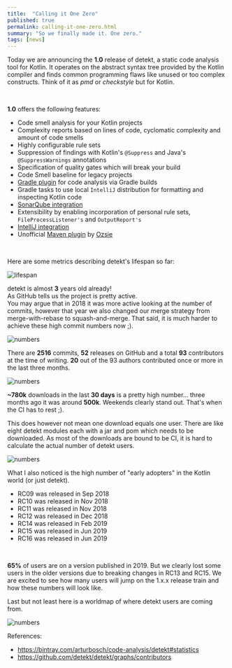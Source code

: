 ```yaml
---
title:  "Calling it One Zero"
published: true
permalink: calling-it-one-zero.html
summary: "So we finally made it. One zero."
tags: [news]
---
```


Today we are announcing the **1.0** release of detekt, a static code analysis tool for Kotlin.
It operates on the abstract syntax tree provided by the Kotlin compiler and finds common
programming flaws like unused or too complex constructs. Think of it as *pmd* or *checkstyle* but for Kotlin.

<br>

**1.0** offers the following features:

- Code smell analysis for your Kotlin projects
- Complexity reports based on lines of code, cyclomatic complexity and amount of code smells
- Highly configurable rule sets
- Suppression of findings with Kotlin's `@Suppress` and Java's `@SuppressWarnings` annotations
- Specification of quality gates which will break your build 
- Code Smell baseline for legacy projects
- [Gradle plugin](#with-gradle) for code analysis via Gradle builds
- Gradle tasks to use local `IntelliJ` distribution for formatting and inspecting Kotlin code
- [SonarQube integration](https://github.com/arturbosch/sonar-kotlin)
- Extensibility by enabling incorporation of personal rule sets, `FileProcessListener's` and `OutputReport's`
- [IntelliJ integration](https://github.com/detekt/detekt-intellij-plugin)
- Unofficial [Maven plugin](https://github.com/Ozsie/detekt-maven-plugin) by [Ozsie](https://github.com/Ozsie)

<br>

Here are some metrics describing detekt's lifespan so far:

![lifespan](images/one-zero/1-lifespan.png)

detekt is almost **3** years old already!  
As GitHub tells us the project is pretty active.  
You may argue that in 2018 it was more active looking at the number of commits, however that year 
we also changed our merge strategy from merge-with-rebase to squash-and-merge.
That said, it is much harder to achieve these high commit numbers now ;).

![numbers](images/one-zero/2-numbers.png)

There are **2516** commits, **52** releases on GitHub and a total **93** contributors at the time of writing.
**20** out of the 93 authors contributed once or more in the last three months.

![numbers](images/one-zero/3-bintray-absolute.png)

**~780k** downloads in the last **30 days** is a pretty high number... three months ago it was around **500k**.
Weekends clearly stand out. That's when the CI has to rest ;).

This does however not mean one download equals one user. There are like eight detekt modules each with a jar and pom which needs to be downloaded.
As most of the downloads are bound to be CI, it is hard to calculate the actual number of detekt users.

![numbers](images/one-zero/4-bintray-percent.png)

What I also noticed is the high number of "early adopters" in the Kotlin world (or just detekt).
- RC09 was released in Sep 2018
- RC10 was released in Nov 2018
- RC11 was released in Nov 2018
- RC12 was released in Dec 2018
- RC14 was released in Feb 2019
- RC15 was released in Jun 2019
- RC16 was released in Jun 2019

<br>

**65%** of users are on a version published in 2019. But we clearly lost some users in the older versions due to breaking changes in RC13 and RC15.
We are excited to see how many users will jump on the 1.x.x release train and how these numbers will look like.

Last but not least here is a worldmap of where detekt users are coming from.

![numbers](images/one-zero/5-bintray-world.png)

References:
- https://bintray.com/arturbosch/code-analysis/detekt#statistics
- https://github.com/detekt/detekt/graphs/contributors
